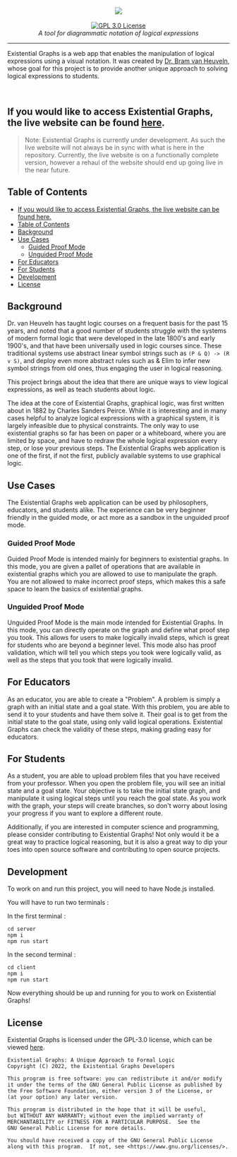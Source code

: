 <div align="center">
<img src="https://i.ibb.co/JQspFJZ/eg-banner.jpg">
    <br />
    <br />
    <a href="https://choosealicense.com/licenses/gpl-3.0/"><img src="https://img.shields.io/badge/license-GPL%203.0-red" alt="GPL 3.0 License"></a>
    <br />
    <i>A tool for diagrammatic notation of logical expressions</i>
</div>
<hr />

Existential Graphs is a web app that enables the manipulation of logical expressions using a visual notation. It was created by [Dr. Bram van Heuveln](https://science.rpi.edu/itws/faculty/bram-van-heuveln), whose goal for this project is to provide another unique approach to solving logical expressions to students.

<br />

## If you would like to access Existential Graphs, the  live website can be found [here](https://eg.bram-hub.com/).
> Note: Existential Graphs is currently under development. As such the live website will not always be in sync with what is here in the repository. Currently, the live website is on a functionally complete version, however a rehaul of the website should end up going live in the near future.

## Table of Contents
- [If you would like to access Existential Graphs, the  live website can be found here.](#if-you-would-like-to-access-existential-graphs-the--live-website-can-be-found-here)
- [Table of Contents](#table-of-contents)
- [Background](#background)
- [Use Cases](#use-cases)
  - [Guided Proof Mode](#guided-proof-mode)
  - [Unguided Proof Mode](#unguided-proof-mode)
- [For Educators](#for-educators)
- [For Students](#for-students)
- [Development](#development)
- [License](#license)

## Background
Dr. van Heuveln has taught logic courses on a frequent basis for the past 15 years, and noted that a good number of students struggle with the systems of modern formal logic that were developed in the late 1800's and early 1900's, and that have been universally used in logic courses since. These traditional systems use abstract linear symbol strings such as `(P & Q) -> (R v S)`, and deploy even more abstract rules such as & Elim to infer new symbol strings from old ones, thus engaging the user in logical reasoning. 

This project brings about the idea that there are unique ways to view logical expressions, as well as teach students about logic.

The idea at the core of Existential Graphs, graphical logic, was first written about in 1882 by Charles Sanders Peirce. While it is interesting and in many cases helpful to analyze logical expressions with a graphical system, it is largely infeasible due to physical constraints. The only way to use existential graphs so far has been on paper or a whiteboard, where you are limited by space, and have to redraw the whole logical expression every step, or lose your previous steps. The Existential Graphs web application is one of the first, if not the first, publicly available systems to use graphical logic.

## Use Cases
The Existential Graphs web application can be used by philosophers, educators, and students alike. The experience can be very beginner friendly in the guided mode, or act more as a sandbox in the unguided proof mode.



### Guided Proof Mode
Guided Proof Mode is intended mainly for beginners to existential graphs. In this mode, you are given a pallet of operations that are available in existential graphs which you are allowed to use to manipulate the graph. You are not allowed to make incorrect proof steps, which makes this a safe space to learn the basics of existential graphs.

### Unguided Proof Mode
Unguided Proof Mode is the main mode intended for Existential Graphs. In this mode, you can directly operate on the graph and define what proof step you took. This allows for users to make logically invalid steps, which is great for students who are beyond a beginner level. This mode also has proof validation, which will tell you which steps you took were logically valid, as well as the steps that you took that were logically invalid.

## For Educators
As an educator, you are able to create a "Problem". A problem is simply a graph with an initial state and a goal state. With this problem, you are able to send it to your students and have them solve it. Their goal is to get from the initial state to the goal state, using only valid logical operations. Existential Graphs can check the validity of these steps, making grading easy for educators.

## For Students
As a student, you are able to upload problem files that you have received from your professor. When you open the problem file, you will see an initial state and a goal state. Your objective is to take the initial state graph, and manipulate it using logical steps until you reach the goal state. As you work with the graph, your steps will create branches, so don't worry about losing your progress if you want to explore a different route.

Additionally, if you are interested in computer science and programming, please consider contributing to Existential Graphs! Not only would it be a great way to practice logical reasoning, but it is also a great way to dip your toes into open source software and contributing to open source projects. 

## Development
To work on and run this project, you will need to have Node.js installed.

You will have to run two terminals :

In the first terminal :
```
cd server
npm i
npm run start
```
In the second terminal :
```
cd client
npm i
npm run start
```
Now everything should be up and running for you to work on Existential Graphs!
## License
Existential Graphs is licensed under the GPL-3.0 license, which can be viewed [here](LICENSE).
```
Existential Graphs: A Unique Approach to Formal Logic
Copyright (C) 2022, the Existential Graphs Developers

This program is free software: you can redistribute it and/or modify
it under the terms of the GNU General Public License as published by
the Free Software Foundation, either version 3 of the License, or
(at your option) any later version.

This program is distributed in the hope that it will be useful,
but WITHOUT ANY WARRANTY; without even the implied warranty of
MERCHANTABILITY or FITNESS FOR A PARTICULAR PURPOSE.  See the
GNU General Public License for more details.

You should have received a copy of the GNU General Public License
along with this program.  If not, see <https://www.gnu.org/licenses/>.
 ```